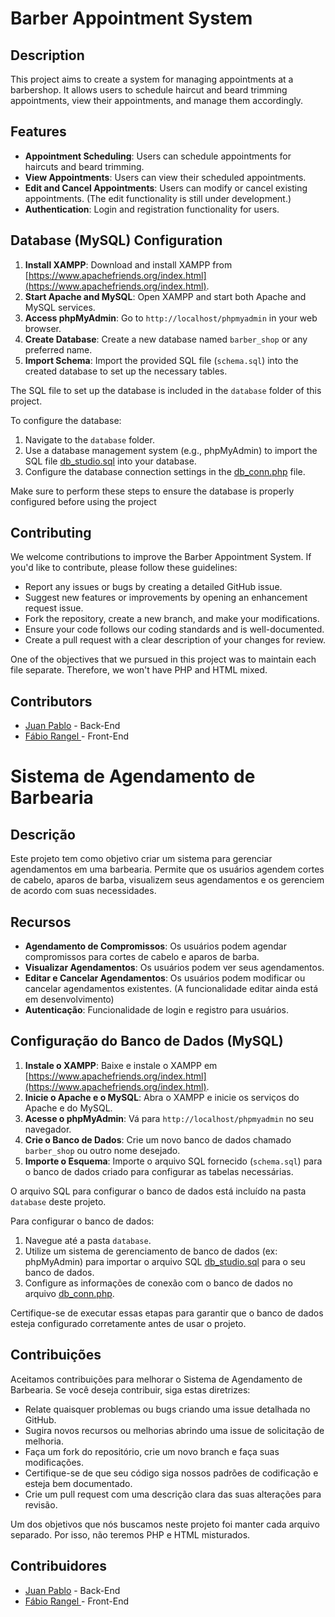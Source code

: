 # Barber Appointment System

## Description

This project aims to create a system for managing appointments at a barbershop. It allows users to schedule haircut and beard trimming appointments, view their appointments, and manage them accordingly.

## Features

- **Appointment Scheduling**: Users can schedule appointments for haircuts and beard trimming.
- **View Appointments**: Users can view their scheduled appointments.
- **Edit and Cancel Appointments**: Users can modify or cancel existing appointments. (The edit functionality is still under development.)
- **Authentication**: Login and registration functionality for users.

## Database (MySQL) Configuration

1. **Install XAMPP**: Download and install XAMPP from [https://www.apachefriends.org/index.html](https://www.apachefriends.org/index.html).
2. **Start Apache and MySQL**: Open XAMPP and start both Apache and MySQL services.
3. **Access phpMyAdmin**: Go to `http://localhost/phpmyadmin` in your web browser.
4. **Create Database**: Create a new database named `barber_shop` or any preferred name.
5. **Import Schema**: Import the provided SQL file (`schema.sql`) into the created database to set up the necessary tables.

The SQL file to set up the database is included in the `database` folder of this project.

To configure the database:
1. Navigate to the `database` folder.
2. Use a database management system (e.g., phpMyAdmin) to import the SQL file [db_studio.sql](SQL/db_studio.sql) into your database.
3. Configure the database connection settings in the [db_conn.php](php/db_conn.php) file.

Make sure to perform these steps to ensure the database is properly configured before using the project

## Contributing

We welcome contributions to improve the Barber Appointment System. If you'd like to contribute, please follow these guidelines:

- Report any issues or bugs by creating a detailed GitHub issue.
- Suggest new features or improvements by opening an enhancement request issue.
- Fork the repository, create a new branch, and make your modifications.
- Ensure your code follows our coding standards and is well-documented.
- Create a pull request with a clear description of your changes for review.

One of the objectives that we pursued in this project was to maintain each file separate. Therefore, we won't have PHP and HTML mixed.

## Contributors

- [Juan Pablo](https://github.com/pablobdss) - Back-End
- [Fábio Rangel ](https://github.com/fabiords07) - Front-End

# Sistema de Agendamento de Barbearia

## Descrição

Este projeto tem como objetivo criar um sistema para gerenciar agendamentos em uma barbearia. Permite que os usuários agendem cortes de cabelo, aparos de barba, visualizem seus agendamentos e os gerenciem de acordo com suas necessidades.

## Recursos

- **Agendamento de Compromissos**: Os usuários podem agendar compromissos para cortes de cabelo e aparos de barba.
- **Visualizar Agendamentos**: Os usuários podem ver seus agendamentos.
- **Editar e Cancelar Agendamentos**: Os usuários podem modificar ou cancelar agendamentos existentes. (A funcionalidade editar ainda está em desenvolvimento)
- **Autenticação**: Funcionalidade de login e registro para usuários.

## Configuração do Banco de Dados (MySQL)

1. **Instale o XAMPP**: Baixe e instale o XAMPP em [https://www.apachefriends.org/index.html](https://www.apachefriends.org/index.html).
2. **Inicie o Apache e o MySQL**: Abra o XAMPP e inicie os serviços do Apache e do MySQL.
3. **Acesse o phpMyAdmin**: Vá para `http://localhost/phpmyadmin` no seu navegador.
4. **Crie o Banco de Dados**: Crie um novo banco de dados chamado `barber_shop` ou outro nome desejado.
5. **Importe o Esquema**: Importe o arquivo SQL fornecido (`schema.sql`) para o banco de dados criado para configurar as tabelas necessárias.

O arquivo SQL para configurar o banco de dados está incluído na pasta `database` deste projeto.

Para configurar o banco de dados:
1. Navegue até a pasta `database`.
2. Utilize um sistema de gerenciamento de banco de dados (ex: phpMyAdmin) para importar o arquivo SQL [db_studio.sql](SQL/db_studio.sql) para o seu banco de dados.
3. Configure as informações de conexão com o banco de dados no arquivo [db_conn.php](php/db_conn.php).

Certifique-se de executar essas etapas para garantir que o banco de dados esteja configurado corretamente antes de usar o projeto.

## Contribuições

Aceitamos contribuições para melhorar o Sistema de Agendamento de Barbearia. Se você deseja contribuir, siga estas diretrizes:

- Relate quaisquer problemas ou bugs criando uma issue detalhada no GitHub.
- Sugira novos recursos ou melhorias abrindo uma issue de solicitação de melhoria.
- Faça um fork do repositório, crie um novo branch e faça suas modificações.
- Certifique-se de que seu código siga nossos padrões de codificação e esteja bem documentado.
- Crie um pull request com uma descrição clara das suas alterações para revisão.

Um dos objetivos que nós buscamos neste projeto foi manter cada arquivo separado. Por isso, não teremos PHP e HTML misturados.

## Contribuidores

- [Juan Pablo](https://github.com/pablobdss) - Back-End
- [Fábio Rangel ](https://github.com/fabiords07) - Front-End
